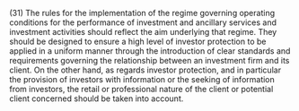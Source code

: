 (31) The rules for the implementation of the regime governing operating conditions for the performance of investment and ancillary services and investment activities should reflect the aim underlying that regime. They should be designed to ensure a high level of investor protection to be applied in a uniform manner through the introduction of clear standards and requirements governing the relationship between an investment firm and its client. On the other hand, as regards investor protection, and in particular the provision of investors with information or the seeking of information from investors, the retail or professional nature of the client or potential client concerned should be taken into account.